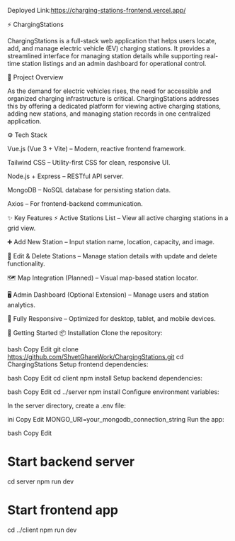 Deployed Link:https://charging-stations-frontend.vercel.app/

⚡ ChargingStations

ChargingStations is a full-stack web application that helps users locate, add, and manage electric vehicle (EV) charging stations. It provides a streamlined interface for managing station details while supporting real-time station listings and an admin dashboard for operational control.

📌 Project Overview

As the demand for electric vehicles rises, the need for accessible and organized charging infrastructure is critical. ChargingStations addresses this by offering a dedicated platform for viewing active charging stations, adding new stations, and managing station records in one centralized application.

⚙️ Tech Stack

Vue.js (Vue 3 + Vite) – Modern, reactive frontend framework.

Tailwind CSS – Utility-first CSS for clean, responsive UI.

Node.js + Express – RESTful API server.

MongoDB – NoSQL database for persisting station data.

Axios – For frontend-backend communication.

✨ Key Features
⚡ Active Stations List – View all active charging stations in a grid view.

➕ Add New Station – Input station name, location, capacity, and image.

📝 Edit & Delete Stations – Manage station details with update and delete functionality.

🗺️ Map Integration (Planned) – Visual map-based station locator.

🖥️ Admin Dashboard (Optional Extension) – Manage users and station analytics.

📱 Fully Responsive – Optimized for desktop, tablet, and mobile devices.

🚀 Getting Started
📦 Installation
Clone the repository:

bash
Copy
Edit
git clone https://github.com/ShvetGhareWork/ChargingStations.git
cd ChargingStations
Setup frontend dependencies:

bash
Copy
Edit
cd client
npm install
Setup backend dependencies:

bash
Copy
Edit
cd ../server
npm install
Configure environment variables:

In the server directory, create a .env file:

ini
Copy
Edit
MONGO_URI=your_mongodb_connection_string
Run the app:

bash
Copy
Edit
# Start backend server
cd server
npm run dev

# Start frontend app
cd ../client
npm run dev

